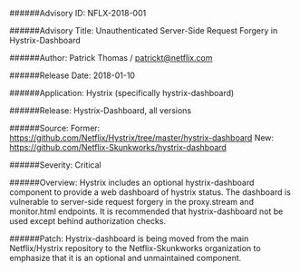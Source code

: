 ######Advisory ID:
NFLX-2018-001

######Advisory Title:
Unauthenticated Server-Side Request Forgery in Hystrix-Dashboard  

######Author:
Patrick Thomas / patrickt@netflix.com

######Release Date:
2018-01-10

######Application:
Hystrix (specifically hystrix-dashboard)

######Release:
Hystrix-Dashboard, all versions

######Source:
Former: https://github.com/Netflix/Hystrix/tree/master/hystrix-dashboard
New: https://github.com/Netflix-Skunkworks/hystrix-dashboard

######Severity:
Critical

######Overview:
Hystrix includes an optional hystrix-dashboard component to provide a web dashboard of hystrix status. The dashboard is vulnerable to server-side request forgery in the proxy.stream and monitor.html endpoints. It is recommended that hystrix-dashboard not be used except behind authorization checks.

######Patch:
Hystrix-dashboard is being moved from the main Netflix/Hystrix repository to the Netflix-Skunkworks organization to emphasize that it is an optional and unmaintained component.

